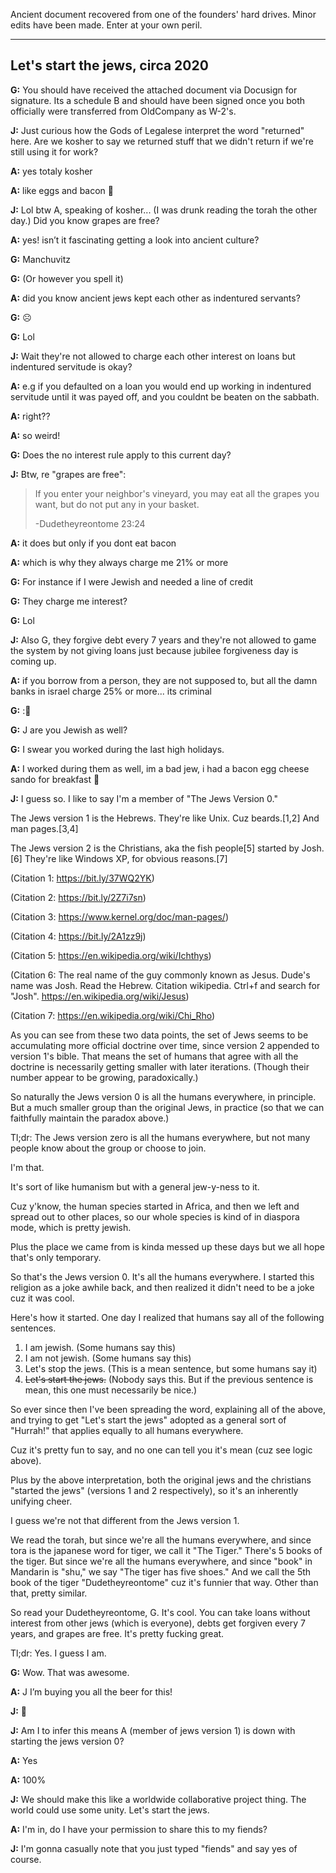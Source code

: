 Ancient document recovered from one of the founders' hard drives. Minor edits have been made. Enter at your own peril.

---
## Let's start the jews, circa 2020

**G:** You should have received the attached document via Docusign for signature. Its a schedule B and should have been signed once you both officially were transferred from OldCompany as W-2's.

**J:** Just curious how the Gods of Legalese interpret the word "returned" here. Are we kosher to say we returned stuff that we didn't return if we're still using it for work?

**A:** yes totaly kosher

**A:** like eggs and bacon 🤪

**J:** Lol btw A, speaking of kosher... (I was drunk reading the torah the other day.) Did you know grapes are free?

**A:** yes! isn’t it fascinating getting a look into ancient culture?

**G:** Manchuvitz

**G:** (Or however you spell it)

**A:** did you know ancient jews kept each other as indentured servants?

**G:** ☹️

**G:** Lol

**J:** Wait they're not allowed to charge each other interest on loans but indentured servitude is okay?

**A:** e.g if you defaulted on a loan you would end up working in indentured servitude until it was payed off, and you couldnt be beaten on the sabbath.

**A:** right??

**A:** so weird!

**G:** Does the no interest rule apply to this current day?

**J:** Btw, re "grapes are free":

> If you enter your neighbor's vineyard, you may eat all the grapes you want, but do not put any in your basket.
>
>   -Dudetheyreontome 23:24

**A:** it does but only if you dont eat bacon

**A:** which is why they always charge me 21% or more

**G:** For instance if I were Jewish and needed a line of credit

**G:** They charge me interest?

**G:** Lol

**J:** Also G, they forgive debt every 7 years and they're not allowed to game the system by not giving loans just because jubilee forgiveness day is coming up.

**A:** if you borrow from a person, they are not supposed to, but all the damn banks in israel charge 25% or more... its criminal

**G:** :🤣

**G:** J are you Jewish as well?

**G:** I swear you worked during the last high holidays.

**A:** I worked during them as well, im a bad jew, i had a bacon egg cheese sando for breakfast 🙂

**J:** I guess so. I like to say I'm a member of "The Jews Version 0."

The Jews version 1 is the Hebrews.
They're like Unix.
Cuz beards.[1,2]
And man pages.[3,4]

The Jews version 2 is the Christians, aka the fish people[5] started by Josh.[6]
They're like Windows XP, for obvious reasons.[7]

(Citation 1: https://bit.ly/37WQ2YK)

(Citation 2: https://bit.ly/2Z7i7sn)

(Citation 3: https://www.kernel.org/doc/man-pages/)

(Citation 4: https://bit.ly/2A1zz9j)

(Citation 5: https://en.wikipedia.org/wiki/Ichthys)

(Citation 6: The real name of the guy commonly known as Jesus. Dude's name was Josh. Read the Hebrew. Citation wikipedia. Ctrl+f and search for "Josh". https://en.wikipedia.org/wiki/Jesus)

(Citation 7: https://en.wikipedia.org/wiki/Chi_Rho)

As you can see from these two data points, the set of Jews seems to be accumulating more official doctrine over time, since version 2 appended to version 1's bible. That means the set of humans that agree with all the doctrine is necessarily getting smaller with later iterations. (Though their number appear to be growing, paradoxically.)

So naturally the Jews version 0 is all the humans everywhere, in principle. But a much smaller group than the original Jews, in practice (so that we can faithfully maintain the paradox above.)

Tl;dr: The Jews version zero is all the humans everywhere, but not many people know about the group or choose to join.

I'm that.

It's sort of like humanism but with a general jew-y-ness to it.

Cuz y'know, the human species started in Africa, and then we left and spread out to other places, so our whole species is kind of in diaspora mode, which is pretty jewish.

Plus the place we came from is kinda messed up these days but we all hope that's only temporary.

So that's the Jews version 0. It's all the humans everywhere. I started this religion as a joke awhile back, and then realized it didn't need to be a joke cuz it was cool.

Here's how it started. One day I realized that humans say all of the following sentences.

1. I am jewish. (Some humans say this)
2. I am not jewish. (Some humans say this)
3. Let's stop the jews. (This is a mean sentence, but some humans say it)
4. ~~Let's start the jews.~~ (Nobody says this. But if the previous sentence is mean, this one must necessarily be nice.)

So ever since then I've been spreading the word, explaining all of the above, and trying to get "Let's start the jews" adopted as a general sort of "Hurrah!" that applies equally to all humans everywhere.

Cuz it's pretty fun to say, and no one can tell you it's mean (cuz see logic above).

Plus by the above interpretation, both the original jews and the christians "started the jews" (versions 1 and 2 respectively), so it's an inherently unifying cheer.

I guess we're not that different from the Jews version 1.

We read the torah, but since we're all the humans everywhere, and since tora is the japanese word for tiger, we call it "The Tiger." There's 5 books of the tiger. But since we're all the humans everywhere, and since "book" in Mandarin is "shu," we say "The tiger has five shoes." And we call the 5th book of the tiger "Dudetheyreontome" cuz it's funnier that way. Other than that, pretty similar.

So read your Dudetheyreontome, G. It's cool. You can take loans without interest from other jews (which is everyone), debts get forgiven every 7 years, and grapes are free. It's pretty fucking great.

Tl;dr: Yes. I guess I am.


**G:** Wow. That was awesome.

**A:** J I’m buying you all the beer for this!

**J:** 🎉

**J:** Am I to infer this means A (member of jews version 1) is down with starting the jews version 0?

**A:** Yes

**A:** 100%

**J:** We should make this like a worldwide collaborative project thing. The world could use some unity. Let's start the jews.

**A:** I'm in, do I have your permission to share this to my fiends?

**J:** I'm gonna casually note that you just typed "fiends" and say yes of course.
